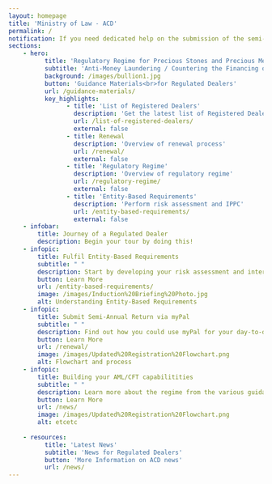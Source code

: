 ```yaml
---
layout: homepage
title: 'Ministry of Law - ACD'
permalink: /
notification: If you need dedicated help on the submission of the semi-annual return during Phase 2 (Heightened Alert), there is no need to visit the MinLaw Services Centre. Please call the MinLaw hotline 1800 2255 529 from Monday to Friday, 8.30am to 5.00pm, or write in via the <a href="https://eservices.mlaw.gov.sg/enquiry/" target="_blank">online enquiry form</a> and we will have someone follow up with you.
sections:
    - hero:
          title: 'Regulatory Regime for Precious Stones and Precious Metals Dealers'
          subtitle: 'Anti-Money Laundering / Countering the Financing of Terrorism Division (ACD)'
          background: /images/bullion1.jpg
          button: 'Guidance Materials<br>for Regulated Dealers'
          url: /guidance-materials/
          key_highlights:
                - title: 'List of Registered Dealers'
                  description: 'Get the latest list of Registered Dealers in Singapore'
                  url: /list-of-registered-dealers/
                  external: false
                - title: Renewal
                  description: 'Overview of renewal process'
                  url: /renewal/
                  external: false
                - title: 'Regulatory Regime'
                  description: 'Overview of regulatory regime'
                  url: /regulatory-regime/
                  external: false
                - title: 'Entity-Based Requirements'
                  description: 'Perform risk assessment and IPPC'
                  url: /entity-based-requirements/
                  external: false
    - infobar:
        title: Journey of a Regulated Dealer
        description: Begin your tour by doing this!            
    - infopic:
        title: Fulfil Entity-Based Requirements
        subtitle: " "
        description: Start by developing your risk assessment and internal policies, procedures and controls. Refer to the resources provided in your welcome email. <insert pic of RA and IPPC>
        button: Learn More
        url: /entity-based-requirements/
        image: /images/Induction%20Briefing%20Photo.jpg
        alt: Understanding Entity-Based Requirements
    - infopic:
        title: Submit Semi-Annual Return via myPal
        subtitle: " "
        description: Find out how you could use myPal for your day-to-day business, including submitting your semi-annual return <insert pic of myPal>
        button: Learn More
        url: /renewal/
        image: /images/Updated%20Registration%20Flowchart.png
        alt: Flowchart and process
    - infopic:
        title: Building your AML/CFT capabilitities
        subtitle: " "
        description: Learn more about the regime from the various guidances and trainings provided
        button: Learn More
        url: /news/
        image: /images/Updated%20Registration%20Flowchart.png
        alt: etcetc        
    
    - resources:
          title: 'Latest News'
          subtitle: 'News for Regulated Dealers'
          button: 'More Information on ACD news'
          url: /news/
---
```



